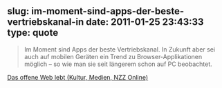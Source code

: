 slug: im-moment-sind-apps-der-beste-vertriebskanal-in
date: 2011-01-25 23:43:33
type: quote
---

> Im Moment sind Apps der beste Vertriebskanal. In Zukunft aber sei auch auf mobilen Geräten ein Trend zu Browser-Applikationen möglich – so wie man sie seit längerem schon auf PC beobachtet.

[Das offene Web lebt (Kultur, Medien, NZZ Online)](http://www.nzz.ch/nachrichten/kultur/medien/das_offene_web_lebt_1.9185039.html)
